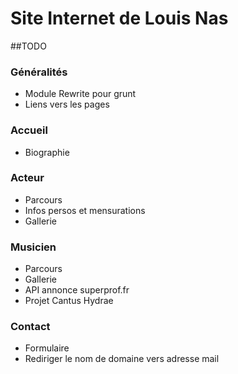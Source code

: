 # Site Internet de Louis Nas
##TODO
### Généralités
* Module Rewrite pour grunt
* Liens vers les pages
### Accueil
* Biographie
### Acteur
* Parcours 
* Infos persos et mensurations
* Gallerie
### Musicien
* Parcours
* Gallerie
* API annonce superprof.fr
* Projet Cantus Hydrae
### Contact
* Formulaire 
* Rediriger le nom de domaine vers adresse mail